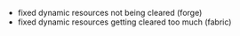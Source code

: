 - fixed dynamic resources not being cleared (forge)
- fixed dynamic resources getting cleared too much (fabric)